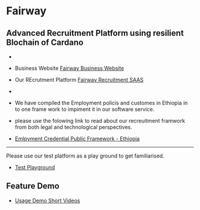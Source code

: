 # Fairway 
## Advanced Recruitment Platform using resilient Blochain of Cardano
-

- Business Website [Fairway Business Website](https://fairway.global/)
- Our REcrutment Platform [Fairway Recruitment SAAS](https://fairway.work/)

-

- We have compiled the Employment policis and customes in Ethiopia in to one frame work to impiment it in our software service.
- please use the folowing link to read about our recreuitment framwork from both legal and technological perspectives.
- [Emlpyment Credential Public Framework - Ethiopia](https://docs.google.com/document/d/1K1iPQWOODzkNNhyXoMKpgI1kttqjllbR_XtlA_mn8do/edit#)

---

Please use our test platform as a play ground to get familiarised.
- [Test Playground](https://test.fairway.work/)

## Feature Demo

- [Usage Demo Short Videos](https://www.youtube.com/watch?v=4pRClavTHpE&list=PLfzroa-7VhPaEhkvR0q9snLZm4eWGARm7)
